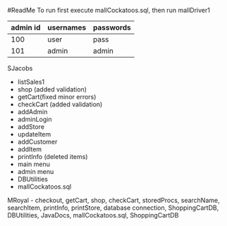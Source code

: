 #ReadMe
To run first execute mallCockatoos.sql, then run mallDriver1

admin id | usernames | passwords
-|-|-
100|user|pass
101|admin|admin

SJacobs
* listSales1
* shop (added validation)
* getCart(fixed minor errors)
* checkCart (added validation)
* addAdmin
* adminLogin
* addStore
* updateItem
* addCustomer
* addItem
* printInfo (deleted items)
* main menu
* admin menu
* DBUtilities
* mallCockatoos.sql

MRoyal 
    - checkout, getCart, shop, checkCart, storedProcs, searchName, searchItem,
	printInfo, printStore, database connection, ShoppingCartDB, DBUtilities,
	JavaDocs, mallCockatoos.sql, ShoppingCartDB





